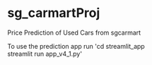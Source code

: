 # sg_carmartProj
Price Prediction of Used Cars from sgcarmart

To use the prediction app run 
'cd streamlit_app<br>
streamlit run app_v4_1.py'
